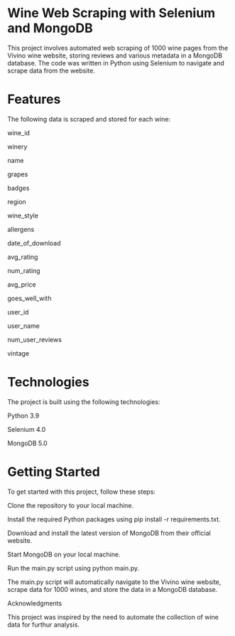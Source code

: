 
# Wine Web Scraping with Selenium and MongoDB
This project involves automated web scraping of 1000 wine pages from the Vivino wine website, storing reviews and various metadata in a MongoDB database. The code was written in Python using Selenium to navigate and scrape data from the website.

# Features
The following data is scraped and stored for each wine:

wine_id

winery

name

grapes

badges

region

wine_style

allergens

date_of_download

avg_rating

num_rating

avg_price

goes_well_with

user_id

user_name

num_user_reviews

vintage


# Technologies

The project is built using the following technologies:

Python 3.9

Selenium 4.0

MongoDB 5.0

# Getting Started

To get started with this project, follow these steps:

Clone the repository to your local machine.

Install the required Python packages using pip install -r requirements.txt.

Download and install the latest version of MongoDB from their official website.

Start MongoDB on your local machine.

Run the main.py script using python main.py.

The main.py script will automatically navigate to the Vivino wine website, scrape data for 1000 wines, and store the data in a MongoDB database.


Acknowledgments

This project was inspired by the need to automate the collection of wine data for furthur analysis.
